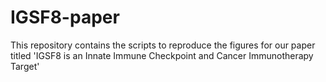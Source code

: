 # IGSF8-paper
This repository contains the scripts to reproduce the figures for our paper titled 'IGSF8 is an Innate Immune Checkpoint and Cancer Immunotherapy Target'
